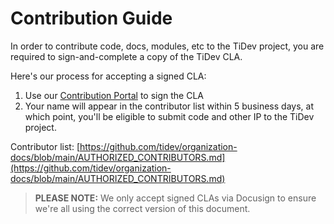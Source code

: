 # Contribution Guide

In order to contribute code, docs, modules, etc to the TiDev project, you are required to sign-and-complete a copy of the TiDev CLA.

Here's our process for accepting a signed CLA:

 1. Use our [Contribution Portal](https://tidev.io/contribute) to sign the CLA
 3. Your name will appear in the contributor list within 5 business days, at which point, you'll be eligible to submit code and other IP to the TiDev project.
 
Contributor list: [https://github.com/tidev/organization-docs/blob/main/AUTHORIZED_CONTRIBUTORS.md](https://github.com/tidev/organization-docs/blob/main/AUTHORIZED_CONTRIBUTORS.md)

> **PLEASE NOTE:** We only accept signed CLAs via Docusign to ensure we're all using the correct version of this document.
